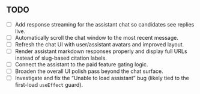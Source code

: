 ## TODO

- [ ] Add response streaming for the assistant chat so candidates see replies live.
- [ ] Automatically scroll the chat window to the most recent message.
- [ ] Refresh the chat UI with user/assistant avatars and improved layout.
- [ ] Render assistant markdown responses properly and display full URLs instead of slug-based citation labels.
- [ ] Connect the assistant to the paid feature gating logic.
- [ ] Broaden the overall UI polish pass beyond the chat surface.
- [ ] Investigate and fix the “Unable to load assistant” bug (likely tied to the first-load `useEffect` guard).
